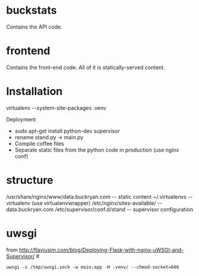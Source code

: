 # buckstats #

Contains the API code.

# frontend #

Contains the front-end code. All of it is statically-served content.

# Installation #

virtualenv --system-site-packages .venv

Deployment

* sudo apt-get install python-dev supervisor
* rename stand.py -> main.py
* Compile coffee files
* Separate static files from the python code in production (use nginx conf)

# structure #

/usr/share/nginx/www/data.buckryan.com -- static content
~/.virtualenvs -- virtualenv (use virtualenvwrapper)
/etc/nginx/sites-available/ -- data.buckryan.com
/etc/supervisor/conf.d/stand -- supervisor configuration

# uwsgi #

from http://flaviusim.com/blog/Deploying-Flask-with-nginx-uWSGI-and-Supervisor/ #

```
uwsgi -s /tmp/uwsgi.sock -w main:app -H .venv/ --chmod-socket=666
```
